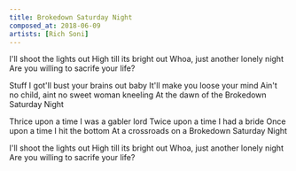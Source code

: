 ```yaml
---
title: Brokedown Saturday Night
composed_at: 2018-06-09
artists: [Rich Soni]
---
```


I'll shoot the lights out
High till its bright out
Whoa, just another lonely night
Are you willing to sacrife your life?

Stuff I got'll bust your brains out baby
It'll make you loose your mind
Ain't no child, aint no sweet woman kneeling
At the dawn of the Brokedown Saturday Night

Thrice upon a time I was a gabler lord
Twice upon a time I had a bride
Once upon a time I hit the bottom
At a crossroads on a Brokedown Saturday Night

I'll shoot the lights out
High till its bright out
Whoa, just another lonely night
Are you willing to sacrife your life?

